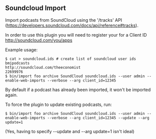 ## Soundcloud Import

Import podcasts from SoundCloud using the '/tracks' API (https://developers.soundcloud.com/docs/api/reference#tracks).

In order to use this plugin you will need to register your for a Client ID http://soundcloud.com/you/apps

Example usage:

```
$ cat > soundcloud.ids # create list of soundcloud user ids
bmjpodcasts
http://soundcloud.com/theeconomist
22699976
$ bin/import foo archive SoundCloud soundcloud.ids --user admin --enable-web-imports --verbose --arg client_id=12345
```

By default if a podcast has already been imported, it won't be imported again.

To force the plugin to update existing podcasts, run:

```
$ bin/import foo archive SoundCloud soundcloud.ids --user admin --enable-web-imports --verbose --arg client_id=12345 --update --arg update=1
```

(Yes, having to specify --update and --arg update=1 isn't ideal)
